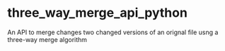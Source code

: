 # three_way_merge_api_python
 An API to merge changes two changed versions of an orignal file usng a three-way merge algorithm
